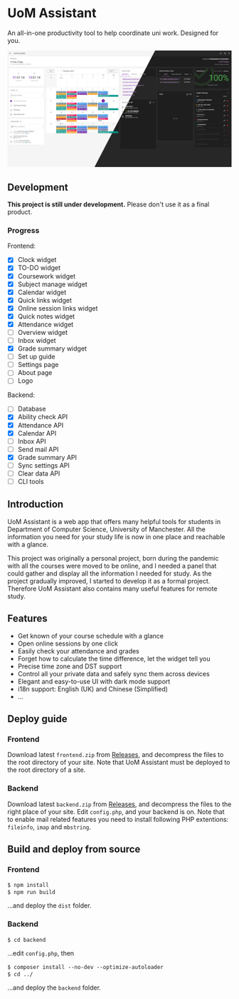 # UoM Assistant

An all-in-one productivity tool to help coordinate uni work. Designed for you.

![Main Screen](github_assets/main.jpg)

## Development

**This project is still under development.** Please don't use it as a final product.

### Progress

Frontend:

- [x] Clock widget
- [x] TO-DO widget
- [x] Coursework widget
- [x] Subject manage widget
- [x] Calendar widget
- [x] Quick links widget
- [x] Online session links widget
- [x] Quick notes widget
- [x] Attendance widget
- [ ] Overview widget
- [ ] Inbox widget
- [x] Grade summary widget
- [ ] Set up guide
- [ ] Settings page
- [ ] About page
- [ ] Logo

Backend:

- [ ] Database
- [x] Ability check API
- [x] Attendance API
- [x] Calendar API
- [ ] Inbox API
- [ ] Send mail API
- [x] Grade summary API
- [ ] Sync settings API
- [ ] Clear data API
- [ ] CLI tools

## Introduction

UoM Assistant is a web app that offers many helpful tools for students in Department of Computer Science, University of Manchester. All the information you need for your study life is now in one place and reachable with a glance.

This project was originally a personal project, born during the pandemic with all the courses were moved to be online, and I needed a panel that could gather and display all the information I needed for study. As the project gradually improved, I started to develop it as a formal project. Therefore UoM Assistant also contains many useful features for remote study.

## Features

- Get known of your course schedule with a glance
- Open online sessions by one click
- Easily check your attendance and grades
- Forget how to calculate the time difference, let the widget tell you
- Precise time zone and DST support
- Control all your private data and safely sync them across devices
- Elegant and easy-to-use UI with dark mode support
- i18n support: English (UK) and Chinese (Simplified)
- ...

## Deploy guide

### Frontend

Download latest `frontend.zip` from [Releases](https://github.com/yrccondor/uom-assistant/releases), and decompress the files to the root directory of your site. Note that UoM Assistant must be deployed to the root directory of a site.

### Backend

Download latest `backend.zip` from [Releases](https://github.com/yrccondor/uom-assistant/releases), and decompress the files to the right place of your site. Edit `config.php`, and your backend is on. Note that to enable mail related features you need to install following PHP extentions: `fileinfo`, `imap` and `mbstring`.

## Build and deploy from source

### Frontend

```
$ npm install
$ npm run build
```

...and deploy the `dist` folder.

### Backend

```
$ cd backend
```

...edit `config.php`, then

```
$ composer install --no-dev --optimize-autoloader
$ cd ../
```

...and deploy the `backend` folder.
